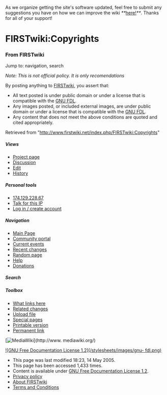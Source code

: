 As we organize getting the site's software updated, feel free to submit any
suggestions you have on how we can improve the wiki
_**_[here!](/index.php/User:Hallry/Suggestions "User:Hallry/Suggestions"
)_**_. Thanks for all of your support!

# FIRSTwiki:Copyrights

### From FIRSTwiki

Jump to: navigation, search

_Note: This is not official policy. It is only recomendations_

By posting anything to [FIRSTwiki](/index.php/FIRSTwiki "FIRSTwiki" ), you
assert that:

  * All text posted is under public domain or under a license that is compatible with the [GNU FDL](http://www.wikipedia.org/wiki/GNU_FDL "wikipedia:GNU_FDL" ). 
  * Any images posted, or included external images, are under public domain or under a license that is compatible with the [GNU FDL](http://www.wikipedia.org/wiki/GNU_FDL "wikipedia:GNU_FDL" ). 
  * Any content that does not meet the above conditions are quoted and cited appropriately. 

Retrieved from "<http://www.firstwiki.net/index.php/FIRSTwiki:Copyrights>"

##### Views

  * [Project page](/index.php/FIRSTwiki:Copyrights)
  * [Discussion](/index.php?title=FIRSTwiki_talk:Copyrights&action=edit)
  * [Edit](/index.php?title=FIRSTwiki:Copyrights&action=edit)
  * [History](/index.php?title=FIRSTwiki:Copyrights&action=history)

##### Personal tools

  * [174.129.228.67](/index.php/User:174.129.228.67)
  * [Talk for this IP](/index.php/User_talk:174.129.228.67)
  * [Log in / create account](/index.php?title=Special:Userlogin&returnto=FIRSTwiki:Copyrights)

[](/index.php/Main_Page "Main Page" )

##### Navigation

  * [Main Page](/index.php/Main_Page)
  * [Community portal](/index.php/FIRSTwiki:Community_portal)
  * [Current events](/index.php/Current_events)
  * [Recent changes](/index.php/Special:Recentchanges)
  * [Random page](/index.php/Special:Random)
  * [Help](/index.php/FIRSTwiki:Help)
  * [Donations](/index.php/FIRSTwiki:Site_support)

##### Search



##### Toolbox

  * [What links here](/index.php/Special:Whatlinkshere/FIRSTwiki:Copyrights)
  * [Related changes](/index.php/Special:Recentchangeslinked/FIRSTwiki:Copyrights)
  * [Upload file](/index.php/Special:Upload)
  * [Special pages](/index.php/Special:Specialpages)
  * [Printable version](/index.php?title=FIRSTwiki:Copyrights&printable=yes)
  * [Permanent link](/index.php?title=FIRSTwiki:Copyrights&oldid=40360)

[![MediaWiki](/skins/common/images/poweredby_mediawiki_88x31.png)](http://www.
mediawiki.org/)

[![GNU Free Documentation License 1.2](/stylesheets/images/gnu-
fdl.png)](http://www.gnu.org/copyleft/fdl.html)

  * This page was last modified 18:23, 14 May 2005.
  * This page has been accessed 1,433 times.
  * Content is available under [GNU Free Documentation License 1.2](http://www.gnu.org/copyleft/fdl.html "http://www.gnu.org/copyleft/fdl.html" ).
  * [Privacy policy](/index.php/FIRSTwiki:Privacy_policy "FIRSTwiki:Privacy policy" )
  * [About FIRSTwiki](/index.php/FIRSTwiki:About "FIRSTwiki:About" )
  * [Terms and Conditions](/index.php/FIRSTwiki:Terms_and_conditions "FIRSTwiki:Terms and conditions" )

